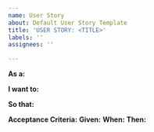 ```yaml
---
name: User Story
about: Default User Story Template
title: 'USER STORY: <TITLE>'
labels: ''
assignees: ''

---
```


**As a:** 

**I want to:** 

**So that:** 

**Acceptance Criteria:**
**Given:** 
**When:** 
**Then:**
